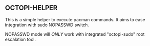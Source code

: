 ## OCTOPI-HELPER

This is a simple helper to execute pacman commands. It aims to ease integration with sudo NOPASSWD switch.

NOPASSWD mode will *ONLY* work with integrated "octopi-sudo" root escalation tool.

